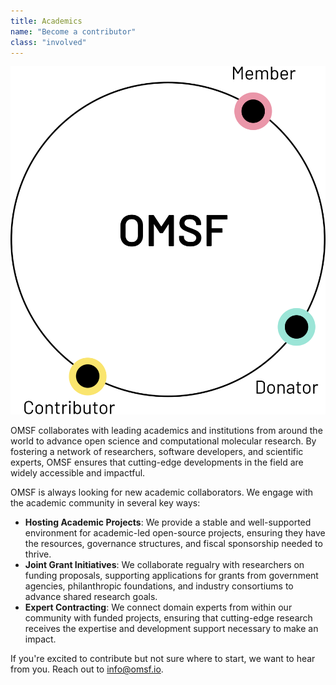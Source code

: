 ```yaml
---
title: Academics
name: "Become a contributor"
class: "involved"
---
```


![Become a contributor](/images/member.svg)

OMSF collaborates with leading academics and institutions from around the world to advance open science and computational molecular research. By fostering a network of researchers, software developers, and scientific experts, OMSF ensures that cutting-edge developments in the field are widely accessible and impactful.  

OMSF is always looking for new academic collaborators. We engage with the academic community in several key ways:
 - **Hosting Academic Projects**: We provide a stable and well-supported environment for academic-led open-source projects, ensuring they have the resources, governance structures, and fiscal sponsorship needed to thrive.  
 - **Joint Grant Initiatives**: We collaborate regualry with researchers on funding proposals, supporting applications for grants from government agencies, philanthropic foundations, and industry consortiums to advance shared research goals.
 - **Expert Contracting**: We connect domain experts from within our community with funded projects, ensuring that cutting-edge research receives the expertise and development support necessary to make an impact.  

If you're excited to contribute but not sure where to start, we want to hear from you. Reach out to [info@omsf.io](info@omsf.io).
